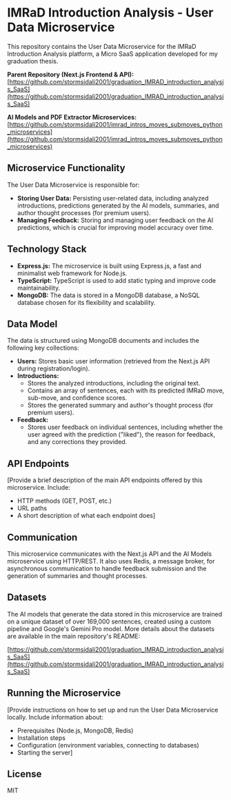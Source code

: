 # IMRaD Introduction Analysis - User Data Microservice

This repository contains the User Data Microservice for the IMRaD Introduction Analysis platform, a Micro SaaS application developed for my graduation thesis. 

**Parent Repository (Next.js Frontend & API):**
[https://github.com/stormsidali2001/graduation_IMRAD_introduction_analysis_SaaS](https://github.com/stormsidali2001/graduation_IMRAD_introduction_analysis_SaaS)

**AI Models and PDF Extractor Microservices:**
[https://github.com/stormsidali2001/imrad_intros_moves_submoves_python_microservices](https://github.com/stormsidali2001/imrad_intros_moves_submoves_python_microservices) 

## Microservice Functionality

The User Data Microservice is responsible for:

* **Storing User Data:**  Persisting user-related data, including analyzed introductions, predictions generated by the AI models, summaries, and author thought processes (for premium users). 
* **Managing Feedback:**  Storing and managing user feedback on the AI predictions, which is crucial for improving model accuracy over time. 

## Technology Stack

* **Express.js:** The microservice is built using Express.js, a fast and minimalist web framework for Node.js.
* **TypeScript:**  TypeScript is used to add static typing and improve code maintainability.
* **MongoDB:** The data is stored in a MongoDB database, a NoSQL database chosen for its flexibility and scalability. 

## Data Model

The data is structured using MongoDB documents and includes the following key collections:

* **Users:**  Stores basic user information (retrieved from the Next.js API during registration/login).
* **Introductions:**
    * Stores the analyzed introductions, including the original text. 
    * Contains an array of sentences, each with its predicted IMRaD move, sub-move, and confidence scores.
    * Stores the generated summary and author's thought process (for premium users). 
* **Feedback:**
    * Stores user feedback on individual sentences, including whether the user agreed with the prediction ("liked"), the reason for feedback, and any corrections they provided. 

## API Endpoints 

[Provide a brief description of the main API endpoints offered by this microservice. Include:
* HTTP methods (GET, POST, etc.)
* URL paths
* A short description of what each endpoint does] 

## Communication

This microservice communicates with the Next.js API and the AI Models microservice using HTTP/REST. It also uses Redis, a message broker, for asynchronous communication to handle feedback submission and the generation of summaries and thought processes. 

## Datasets

The AI models that generate the data stored in this microservice are trained on a unique dataset of over 169,000 sentences, created using a custom pipeline and Google's Gemini Pro model. More details about the datasets are available in the main repository's README: 

[https://github.com/stormsidali2001/graduation_IMRAD_introduction_analysis_SaaS](https://github.com/stormsidali2001/graduation_IMRAD_introduction_analysis_SaaS)

## Running the Microservice

[Provide instructions on how to set up and run the User Data Microservice locally. Include information about:
* Prerequisites (Node.js, MongoDB, Redis)
* Installation steps
* Configuration (environment variables, connecting to databases)
* Starting the server] 

## License

MIT
